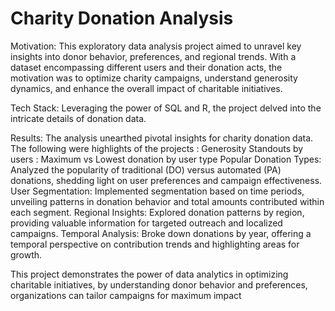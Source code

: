 # Charity Donation Analysis
 
Motivation:
This exploratory data analysis project aimed to unravel key insights into donor behavior, preferences, and regional trends. With a dataset encompassing different users and their donation acts, the motivation was to optimize charity campaigns, understand generosity dynamics, and enhance the overall impact of charitable initiatives.

Tech Stack:
Leveraging the power of SQL and R, the project delved into the intricate details of donation data.

Results:
The analysis unearthed pivotal insights for charity donation data. The following were highlights of the projects :
Generosity Standouts by users : Maximum vs Lowest donation by user type
Popular Donation Types: Analyzed the popularity of traditional (DO) versus automated (PA) donations, shedding light on user preferences and campaign effectiveness.
User Segmentation: Implemented segmentation based on time periods, unveiling patterns in donation behavior and total amounts contributed within each segment.
Regional Insights: Explored donation patterns by region, providing valuable information for targeted outreach and localized campaigns.
Temporal Analysis: Broke down donations by year, offering a temporal perspective on contribution trends and highlighting areas for growth.

This project demonstrates the power of data analytics in optimizing charitable initiatives, by understanding donor behavior and preferences, organizations can tailor campaigns for maximum impact
